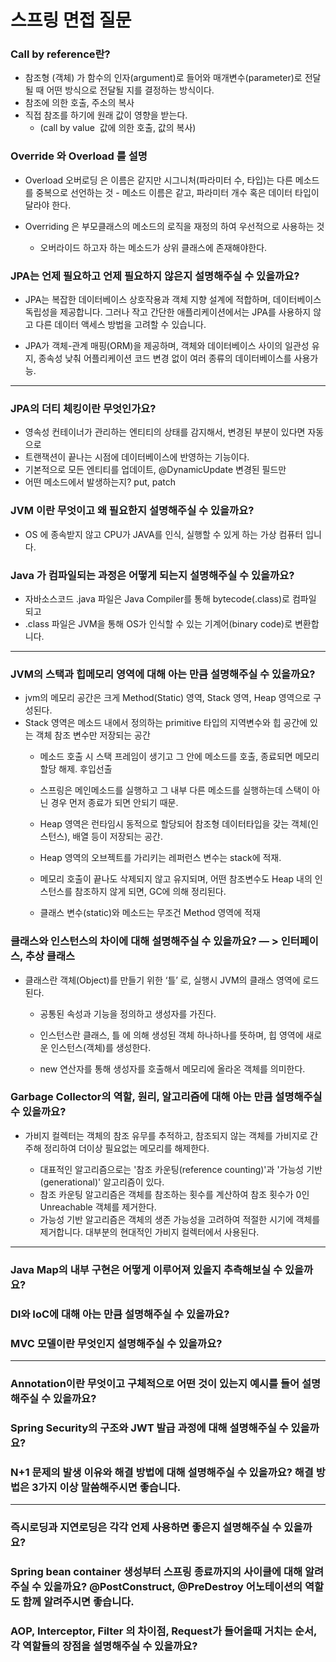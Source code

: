 # 스프링 면접 질문

### Call by reference란?

- 참조형 (객체) 가 함수의 인자(argument)로 들어와 매개변수(parameter)로 전달될 때 
	어떤 방식으로 전달될 지를 결정하는 방식이다.
- 참조에 의한 호출, 주소의 복사
- 직접 참조를 하기에 원래 값이 영향을 받는다.
	- (call by value  값에 의한 호출, 값의 복사)

### Override 와 Overload 를 설명
   - Overload 오버로딩 은 이름은 같지만 시그니처(파라미터 수, 타입)는 다른 메소드를 중복으로 선언하는 것
    - 메소드 이름은 같고, 파라미터 개수 혹은 데이터 타입이 달라야 한다.

- Overriding 은 부모클래스의 메소드의 로직을 재정의 하여 우선적으로 사용하는 것
	- 오버라이드 하고자 하는 메소드가 상위 클래스에 존재해야한다.

### JPA는 언제 필요하고 언제 필요하지 않은지 설명해주실 수 있을까요?

- JPA는 복잡한 데이터베이스 상호작용과 객체 지향 설계에 적합하며, 데이터베이스 독립성을 제공합니다. 
	그러나 작고 간단한 애플리케이션에서는 JPA를 사용하지 않고 다른 데이터 액세스 방법을 고려할 수 있습니다.

- JPA가 객체-관계 매핑(ORM)을 제공하며, 객체와 데이터베이스 사이의 일관성 유지, 종속성 낮춰 어플리케이션 코드 변경 없이 여러 종류의 데이터베이스를 사용가능.
---
### JPA의 더티 체킹이란 무엇인가요?
    
  -  영속성 컨테이너가 관리하는 엔티티의 상태를 감지해서, 변경된 부분이 있다면 자동으로
  -  트랜잭션이 끝나는 시점에 데이터베이스에 반영하는 기능이다.
  -  기본적으로 모든 엔티티를 업데이트, @DynamicUpdate 변경된 필드만
  -  어떤 메소드에서 발생하는지? put, patch

### JVM 이란 무엇이고 왜 필요한지 설명해주실 수 있을까요?
  - OS 에 종속받지 않고 CPU가 JAVA를 인식, 실행할 수 있게 하는 가상 컴퓨터 입니다.

### Java 가 컴파일되는 과정은 어떻게 되는지 설명해주실 수 있을까요?
  - 자바소스코드 .java 파일은 Java Compiler를 통해 bytecode(.class)로 컴파일 되고
  - .class 파일은 JVM을 통해 OS가 인식할 수 있는 기계어(binary code)로 변환합니다.
---
### JVM의 스택과 힙메모리 영역에 대해 아는 만큼 설명해주실 수 있을까요?
   - jvm의 메모리 공간은 크게 Method(Static) 영역, Stack 영역, Heap 영역으로 구성된다.
  - Stack 영역은 메소드 내에서 정의하는 primitive 타입의 지역변수와 힙 공간에 있는 객체 참조 변수만 저장되는 공간		
    - 메소드 호출 시 스택 프레임이 생기고 그 안에 메소드를 호출, 종료되면 메모리 할당 해제. 후입선출
    - 스프링은 메인메소드를 실행하고 그 내부 다른 메소드를 실행하는데 스택이 아닌 경우 먼저 종료가 되면 안되기 때문.

    - Heap 영역은 런타임시 동적으로 할당되어 참조형 데이터타입을 갖는 객체(인스턴스), 배열 등이 저장되는 공간.
    - Heap 영역의 오브젝트를 가리키는 레퍼런스 변수는 stack에 적재.
    - 메모리 호출이 끝나도 삭제되지 않고 유지되며, 어떤 참조변수도 Heap 내의 인스턴스를 참조하지 않게 되면, GC에 의해 정리된다.

    - 클래스 변수(static)와 메소드는 무조건 Method 영역에 적재


### 클래스와 인스턴스의 차이에 대해 설명해주실 수 있을까요?  — > 인터페이스, 추상 클래스
  - 클래스란 객체(Object)를 만들기 위한 ‘틀’ 로, 실행시 JVM의 클래스 영역에 로드된다.
    - 공통된 속성과 기능을 정의하고 생성자를 가진다.

    - 인스턴스란 클래스, 틀 에 의해 생성된 객체 하나하나를 뜻하며, 힙 영역에 새로운 인스턴스(객체)를 생성한다.
    - new 연산자를 통해 생성자를 호출해서 메모리에 올라온 객체를 의미한다.


### Garbage Collector의 역할, 원리, 알고리즘에 대해 아는 만큼 설명해주실 수 있을까요?
  - 가비지 컬렉터는 객체의 참조 유무를 추적하고, 참조되지 않는 객체를 가비지로 간주해 정리하여 더이상 필요없는 메모리를 해제한다.
    
    - 대표적인 알고리즘으로는 '참조 카운팅(reference counting)'과 '가능성 기반(generational)' 알고리즘이 있다.
    - 참조 카운팅 알고리즘은 객체를 참조하는 횟수를 계산하여 참조 횟수가 0인 Unreachable 객체를 제거한다.
    - 가능성 기반 알고리즘은 객체의 생존 가능성을 고려하여 적절한 시기에 객체를 제거합니다. 대부분의 현대적인 가비지 컬렉터에서 사용된다.
---
### Java Map의 내부 구현은 어떻게 이루어져 있을지 추측해보실 수 있을까요?
### DI와 IoC에 대해 아는 만큼 설명해주실 수 있을까요?
### MVC 모델이란 무엇인지 설명해주실 수 있을까요?
---
### Annotation이란 무엇이고 구체적으로 어떤 것이 있는지 예시를 들어 설명해주실 수 있을까요?
### Spring Security의 구조와 JWT 발급 과정에 대해 설명해주실 수 있을까요?
### N+1 문제의 발생 이유와 해결 방법에 대해 설명해주실 수 있을까요? 해결 방법은 3가지 이상 말씀해주시면 좋습니다.
---
### 즉시로딩과 지연로딩은 각각 언제 사용하면 좋은지 설명해주실 수 있을까요?
### Spring bean container 생성부터 스프링 종료까지의 사이클에 대해 알려주실 수 있을까요? @PostConstruct, @PreDestroy 어노테이션의 역할도 함께 알려주시면 좋습니다.
### AOP, Interceptor, Filter 의 차이점, Request가 들어올때 거치는 순서, 각 역할들의 장점을 설명해주실 수 있을까요?










